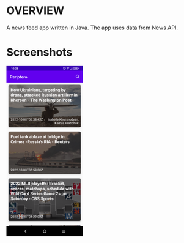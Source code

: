 # OVERVIEW
A news feed app written in Java. The app uses data from News API.

# Screenshots
<p float="left">
  <img src="images/device-2022-10-08-102832.png" width="200">
</p>
